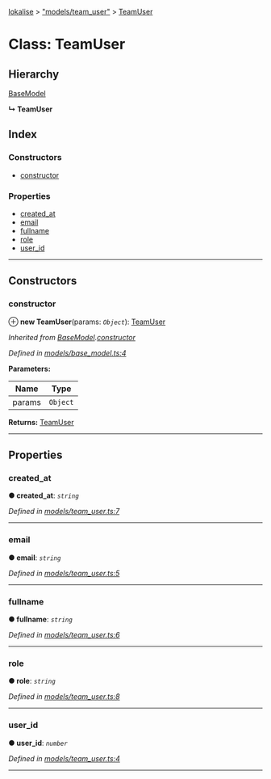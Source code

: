 [lokalise](../README.md) > ["models/team_user"](../modules/_models_team_user_.md) > [TeamUser](../classes/_models_team_user_.teamuser.md)

# Class: TeamUser

## Hierarchy

 [BaseModel](_models_base_model_.basemodel.md)

**↳ TeamUser**

## Index

### Constructors

* [constructor](_models_team_user_.teamuser.md#constructor)

### Properties

* [created_at](_models_team_user_.teamuser.md#created_at)
* [email](_models_team_user_.teamuser.md#email)
* [fullname](_models_team_user_.teamuser.md#fullname)
* [role](_models_team_user_.teamuser.md#role)
* [user_id](_models_team_user_.teamuser.md#user_id)

---

## Constructors

<a id="constructor"></a>

###  constructor

⊕ **new TeamUser**(params: *`Object`*): [TeamUser](_models_team_user_.teamuser.md)

*Inherited from [BaseModel](_models_base_model_.basemodel.md).[constructor](_models_base_model_.basemodel.md#constructor)*

*Defined in [models/base_model.ts:4](https://github.com/lokalise/node-lokalise-api/blob/324e932/src/models/base_model.ts#L4)*

**Parameters:**

| Name | Type |
| ------ | ------ |
| params | `Object` |

**Returns:** [TeamUser](_models_team_user_.teamuser.md)

___

## Properties

<a id="created_at"></a>

###  created_at

**● created_at**: *`string`*

*Defined in [models/team_user.ts:7](https://github.com/lokalise/node-lokalise-api/blob/324e932/src/models/team_user.ts#L7)*

___
<a id="email"></a>

###  email

**● email**: *`string`*

*Defined in [models/team_user.ts:5](https://github.com/lokalise/node-lokalise-api/blob/324e932/src/models/team_user.ts#L5)*

___
<a id="fullname"></a>

###  fullname

**● fullname**: *`string`*

*Defined in [models/team_user.ts:6](https://github.com/lokalise/node-lokalise-api/blob/324e932/src/models/team_user.ts#L6)*

___
<a id="role"></a>

###  role

**● role**: *`string`*

*Defined in [models/team_user.ts:8](https://github.com/lokalise/node-lokalise-api/blob/324e932/src/models/team_user.ts#L8)*

___
<a id="user_id"></a>

###  user_id

**● user_id**: *`number`*

*Defined in [models/team_user.ts:4](https://github.com/lokalise/node-lokalise-api/blob/324e932/src/models/team_user.ts#L4)*

___


